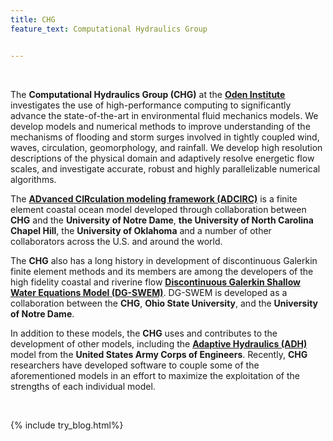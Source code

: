```yaml
---
title: CHG
feature_text: Computational Hydraulics Group


---
```


<br>

The **Computational Hydraulics Group (CHG)** at the **[Oden Institute](https://oden.utexas.edu)** investigates the use of high-performance computing to significantly advance the state-of-the-art in environmental fluid mechanics models. We develop models and numerical methods to improve understanding of the mechanisms of flooding and storm surges involved in tightly coupled wind, waves, circulation, geomorphology, and rainfall. We develop high resolution descriptions of the physical domain and adaptively resolve energetic flow scales, and investigate accurate, robust and highly parallelizable numerical algorithms. 


The **[ADvanced CIRculation modeling framework (ADCIRC)](https://adcirc.org)** is a finite element coastal ocean model developed through collaboration between **CHG** and the **University of Notre Dame**, **the University of North Carolina Chapel Hill**, the **University of Oklahoma** and a number of other collaborators across the U.S. and around the world. 


The **CHG** also has a long history in development of discontinuous Galerkin finite element methods and its members are among the developers of the high fidelity coastal and riverine flow **[Discontinuous Galerkin Shallow Water Equations Model (DG-SWEM)](https://users.oden.utexas.edu/~michoski/dgswem_doc/index.html)**. DG-SWEM is developed as a collaboration between the **CHG**, **Ohio State University**, and the **University of Notre Dame**. 


In addition to these models, the **CHG** uses and contributes to the development of other models, including the **[Adaptive Hydraulics (ADH)](https://www.erdc.usace.army.mil/Locations/CHL/AdH/)** model from the **United States Army Corps of Engineers**. Recently, **CHG** researchers have developed software to couple some of the aforementioned models in an effort to maximize the exploitation of the strengths of each individual model. 




<!-- {% include button.html text="Meet Our Team" link="/groups/" %} -->

<!-- ##### Research
{% include display-research.html%} -->


<br>

{% include try_blog.html%}

<br>


